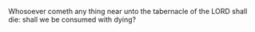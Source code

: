 Whosoever cometh any thing near unto the tabernacle of the LORD shall die: shall we be consumed with dying?
